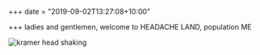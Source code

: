 +++
date = "2019-09-02T13:27:08+10:00"

+++
ladies and gentlemen, welcome to HEADACHE LAND, population ME

![kramer head shaking](https://media0.giphy.com/media/DdiqQoeseUOWc/giphy.gif)